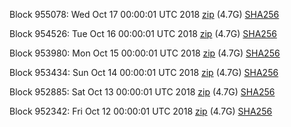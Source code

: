 Block 955078: Wed Oct 17 00:00:01 UTC 2018 [zip](https://dash-bootstrap.ams3.digitaloceanspaces.com/mainnet/2018-10-17/bootstrap.dat.zip) (4.7G) [SHA256](https://dash-bootstrap.ams3.digitaloceanspaces.com/mainnet/2018-10-17/sha256.txt)

Block 954526: Tue Oct 16 00:00:01 UTC 2018 [zip](https://dash-bootstrap.ams3.digitaloceanspaces.com/mainnet/2018-10-16/bootstrap.dat.zip) (4.7G) [SHA256](https://dash-bootstrap.ams3.digitaloceanspaces.com/mainnet/2018-10-16/sha256.txt)

Block 953980: Mon Oct 15 00:00:01 UTC 2018 [zip](https://dash-bootstrap.ams3.digitaloceanspaces.com/mainnet/2018-10-15/bootstrap.dat.zip) (4.7G) [SHA256](https://dash-bootstrap.ams3.digitaloceanspaces.com/mainnet/2018-10-15/sha256.txt)

Block 953434: Sun Oct 14 00:00:01 UTC 2018 [zip](https://dash-bootstrap.ams3.digitaloceanspaces.com/mainnet/2018-10-14/bootstrap.dat.zip) (4.7G) [SHA256](https://dash-bootstrap.ams3.digitaloceanspaces.com/mainnet/2018-10-14/sha256.txt)

Block 952885: Sat Oct 13 00:00:01 UTC 2018 [zip](https://dash-bootstrap.ams3.digitaloceanspaces.com/mainnet/2018-10-13/bootstrap.dat.zip) (4.7G) [SHA256](https://dash-bootstrap.ams3.digitaloceanspaces.com/mainnet/2018-10-13/sha256.txt)

Block 952342: Fri Oct 12 00:00:01 UTC 2018 [zip](https://dash-bootstrap.ams3.digitaloceanspaces.com/mainnet/2018-10-12/bootstrap.dat.zip) (4.7G) [SHA256](https://dash-bootstrap.ams3.digitaloceanspaces.com/mainnet/2018-10-12/sha256.txt)
